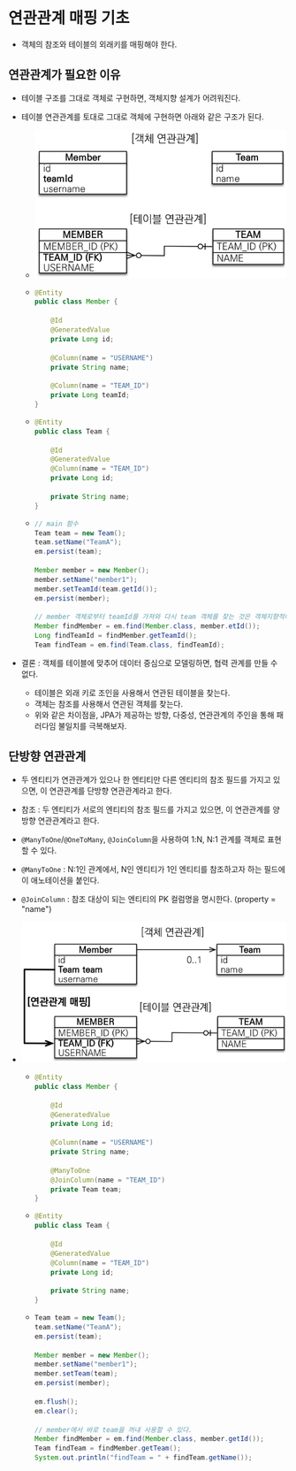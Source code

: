 # 연관관계 매핑 기초

- 객체의 참조와 테이블의 외래키를 매핑해야 한다.

## 연관관계가 필요한 이유

- 테이블 구조를 그대로 객체로 구현하면, 객체지향 설계가 어려워진다.
- 테이블 연관관계를 토대로 그대로 객체에 구현하면 아래와 같은 구조가 된다.

  - ![as-is relation](./image/05001.png)
  - ```java
    @Entity
    public class Member {

        @Id
        @GeneratedValue
        private Long id;

        @Column(name = "USERNAME")
        private String name;

        @Column(name = "TEAM_ID")
        private Long teamId;
    }
    ```

  - ```java
    @Entity
    public class Team {

        @Id
        @GeneratedValue
        @Column(name = "TEAM_ID")
        private Long id;

        private String name;
    }
    ```

  - ```java
    // main 함수
    Team team = new Team();
    team.setName("TeamA");
    em.persist(team);

    Member member = new Member();
    member.setName("member1");
    member.setTeamId(team.getId());
    em.persist(member);

    // member 객체로부터 teamId를 가져와 다시 team 객체를 찾는 것은 객체지향적이지 않다.
    Member findMember = em.find(Member.class, member.etId());
    Long findTeamId = findMember.getTeamId();
    Team findTeam = em.find(Team.class, findTeamId);
    ```

- 결론 : 객체를 테이블에 맞추어 데이터 중심으로 모델링하면, 협력 관계를 만들 수 없다.
  - 테이블은 외래 키로 조인을 사용해서 연관된 테이블을 찾는다.
  - 객체는 참조를 사용해서 연관된 객체를 찾는다.
  - 위와 같은 차이점을, JPA가 제공하는 방향, 다중성, 연관관계의 주인을 통해 패러다임 불일치를 극복해보자.

## 단방향 연관관계

- 두 엔티티가 연관관계가 있으나 한 엔티티만 다른 엔티티의 참조 필드를 가지고 있으면, 이 연관관계를 단방향 연관관계라고 한다.
- 참조 : 두 엔티티가 서로의 엔티티의 참조 필드를 가지고 있으면, 이 연관관계를 양방향 연관관계라고 한다.

- `@ManyToOne`/`@OneToMany`, `@JoinColumn`을 사용하여 1:N, N:1 관계를 객체로 표현할 수 있다.
- `@ManyToOne` : N:1인 관계에서, N인 엔티티가 1인 엔티티를 참조하고자 하는 필드에 이 애노테이션을 붙인다.
- `@JoinColumn` : 참조 대상이 되는 엔티티의 PK 컬럼명을 명시한다. (property = "name")
- ![to-be relation](./image/05002.png)

  - ```java
    @Entity
    public class Member {

        @Id
        @GeneratedValue
        private Long id;

        @Column(name = "USERNAME")
        private String name;

        @ManyToOne
        @JoinColumn(name = "TEAM_ID")
        private Team team;
    }
    ```

  - ```java
    @Entity
    public class Team {

        @Id
        @GeneratedValue
        @Column(name = "TEAM_ID")
        private Long id;

        private String name;
    }
    ```

  - ```java
    Team team = new Team();
    team.setName("TeamA");
    em.persist(team);

    Member member = new Member();
    member.setName("member1");
    member.setTeam(team);
    em.persist(member);

    em.flush();
    em.clear();

    // member에서 바로 team을 꺼내 사용할 수 있다.
    Member findMember = em.find(Member.class, member.getId());
    Team findTeam = findMember.getTeam();
    System.out.println("findTeam = " + findTeam.getName());
    ```
